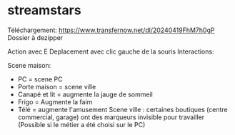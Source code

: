 # streamstars

Téléchargement: https://www.transfernow.net/dl/20240419FhM7h0gP Dossier à dezipper

Action avec E Deplacement avec clic gauche de la souris Interactions: 

Scene maison:

  - PC = scene PC
  - Porte maison = scene ville
  - Canapé et lit = augmente la jauge de sommeil
  - Frigo = Augmente la faim
  - Télé = augmente l'amusement
Scene ville :
certaines boutiques (centre commercial, garage) ont des marqueurs invisible pour travailler (Possible si le métier a été choisi sur le PC)
